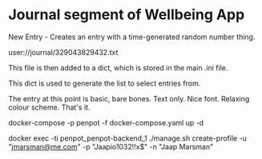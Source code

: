 # Journal segment of Wellbeing App

New Entry - Creates an entry with a time-generated random number thing.

user://journal/329043829432.txt

This file is then added to a dict, which is stored in the main .ini file.

This dict is used to generate the list to select entries from.

The entry at this point is basic, bare bones. Text only. Nice font. Relaxing colour scheme. That's it.

docker-compose -p penpot -f docker-compose.yaml up -d

docker exec -ti penpot_penpot-backend_1 ./manage.sh create-profile -u "jmarsman@me.com" -p "Jaapio1032!!x$" -n "Jaap Marsman"
